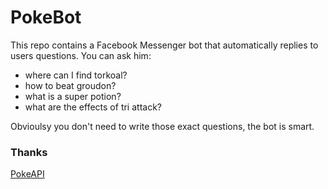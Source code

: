 # PokeBot
This repo contains a Facebook Messenger bot that automatically replies to users questions.
You can ask him:
* where can I find torkoal?
* how to beat groudon?
* what is a super potion?
* what are the effects of tri attack?

Obvioulsy you don't need to write those exact questions, the bot is smart.

### Thanks
[PokeAPI](https://github.com/phalt/pokeapi)
